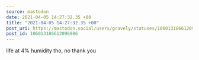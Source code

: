 ```yaml
---
source: mastodon
date: 2021-04-05 14:27:32.35 +00
title: "2021-04-05 14:27:32.35 +00"
post_uri: https://mastodon.social/users/gravely/statuses/106013186612096906
post_id: 106013186612096906
---
```

life at 4% humidity tho, no thank you


